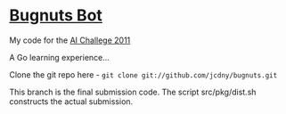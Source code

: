 # [Bugnuts Bot](http://aichallenge.org/profile.php?user=33)

My code for the [AI Challege 2011](http://aichallenge.org)

A Go learning experience...

Clone the git repo here - `git clone git://github.com/jcdny/bugnuts.git`

This branch is the final submission code.  The script src/pkg/dist.sh constructs the actual submission.



